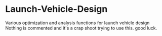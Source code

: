 # Launch-Vehicle-Design
Various optimization and analysis functions for launch vehicle design
Nothing is commented and it's a crap shoot trying to use this. good luck. 